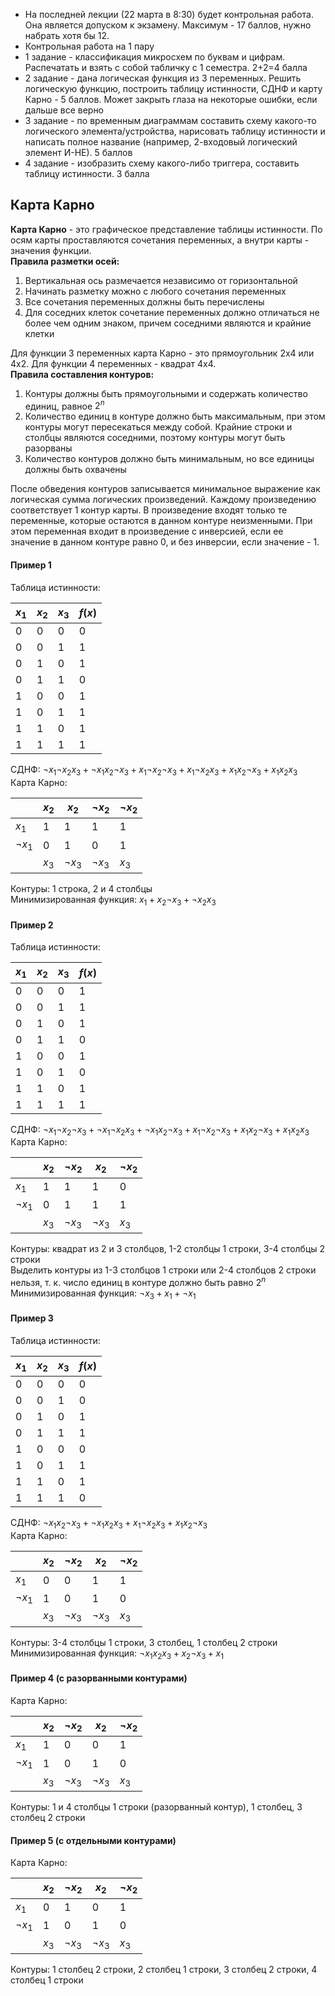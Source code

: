 - На последней лекции (22 марта в 8:30) будет контрольная работа. Она является допуском к экзамену. Максимум - 17 баллов, нужно набрать хотя бы 12.
- Контрольная работа на 1 пару
- 1 задание - классификация микросхем по буквам и цифрам. Распечатать и взять с собой табличку с 1 семестра. 2+2=4 балла
- 2 задание - дана логическая функция из 3 переменных. Решить логическую функцию, построить таблицу истинности, СДНФ и карту Карно - 5 баллов. Может закрыть глаза на некоторые ошибки, если дальше все верно
- 3 задание - по временным диаграммам составить схему какого-то логического элемента/устройства, нарисовать таблицу истинности и написать полное название (например, 2-входовый логический элемент И-НЕ). 5 баллов
- 4 задание - изобразить схему какого-либо триггера, составить таблицу истинности. 3 балла
## Карта Карно
**Карта Карно** - это графическое представление таблицы истинности. По осям карты проставляются сочетания переменных, а внутри карты - значения функции.  
**Правила разметки осей:**  
1. Вертикальная ось размечается независимо от горизонтальной
2. Начинать разметку можно с любого сочетания переменных
3. Все сочетания переменных должны быть перечислены
4. Для соседних клеток сочетание переменных должно отличаться не более чем одним знаком, причем соседними являются и крайние клетки
  
Для функции 3 переменных карта Карно - это прямоугольник 2х4 или 4х2. Для функции 4 переменных - квадрат 4х4.  
**Правила составления контуров:**
1. Контуры должны быть прямоугольными и содержать количество единиц, равное $2^n$
2. Количество единиц в контуре должно быть максимальным, при этом контуры могут пересекаться между собой. Крайние строки и столбцы являются соседними, поэтому контуры могут быть разорваны
3. Количество контуров должно быть минимальным, но все единицы должны быть охвачены
  
После обведения контуров записывается минимальное выражение как логическая сумма логических произведений. Каждому произведению соответствует 1 контур карты. В произведение входят только те переменные, которые остаются в данном контуре неизменными. При этом переменная входит в произведение с инверсией, если ее значение в данном контуре равно $0$, и без инверсии, если значение - $1$.  
#### **Пример 1**
Таблица истинности:  

| $x_1$ | $x_2$ | $x_3$ | $f(x)$ |
| ----- | ----- | ----- | ------ |
| 0     | 0     | 0     | 0      |
| 0     | 0     | 1     | 1      |
| 0     | 1     | 0     | 1      |
| 0     | 1     | 1     | 0      |
| 1     | 0     | 0     | 1      |
| 1     | 0     | 1     | 1      |
| 1     | 1     | 0     | 1      |
| 1     | 1     | 1     | 1      |
  
СДНФ: $¬x_1¬x_2x_3+¬x_1x_2¬x_3+x_1¬x_2¬x_3+x_1¬x_2x_3+x_1x_2¬x_3+x_1x_2x_3$  
Карта Карно:  

|        | $x_2$ | $x_2$  | $¬x_2$ | $¬x_2$ |
| ------ | ----- | ------ | ------ | ------ |
| $x_1$  | 1     | 1      | 1      | 1      |
| $¬x_1$ | 0     | 1      | 0      | 1      |
|        | $x_3$ | $¬x_3$ | $¬x_3$ | $x_3$  |
Контуры: 1 строка, 2 и 4 столбцы  
Минимизированная функция: $x_1+x_2¬x_3+¬x_2x_3$ 
#### Пример 2
Таблица истинности:  

| $x_1$ | $x_2$ | $x_3$ | $f(x)$ |
| ----- | ----- | ----- | ------ |
| 0     | 0     | 0     | 1      |
| 0     | 0     | 1     | 1      |
| 0     | 1     | 0     | 1      |
| 0     | 1     | 1     | 0      |
| 1     | 0     | 0     | 1      |
| 1     | 0     | 1     | 0      |
| 1     | 1     | 0     | 1      |
| 1     | 1     | 1     | 1      |
  
СДНФ: $¬x_1¬x_2¬x_3+¬x_1¬x_2x_3+¬x_1x_2¬x_3+x_1¬x_2¬x_3+x_1x_2¬x_3+x_1x_2x_3$  
Карта Карно:  

|        | $x_2$ | $¬x_2$ | $x_2$  | $¬x_2$ |
| ------ | ----- | ------ | ------ | ------ |
| $x_1$  | 1     | 1      | 1      | 0      |
| $¬x_1$ | 0     | 1      | 1      | 1      |
|        | $x_3$ | $¬x_3$ | $¬x_3$ | $x_3$  |
  
Контуры: квадрат из 2 и 3 столбцов, 1-2 столбцы 1 строки, 3-4 столбцы 2 строки  
Выделить контуры из 1-3 столбцов 1 строки или 2-4 столбцов 2 строки нельзя, т. к. число единиц в контуре должно быть равно $2^n$  
Минимизированная функция: $¬x_3+x_1+¬x_1$
#### Пример 3
Таблица истинности:  

| $x_1$ | $x_2$ | $x_3$ | $f(x)$ |
| ----- | ----- | ----- | ------ |
| 0     | 0     | 0     | 0      |
| 0     | 0     | 1     | 0      |
| 0     | 1     | 0     | 1      |
| 0     | 1     | 1     | 1      |
| 1     | 0     | 0     | 0      |
| 1     | 0     | 1     | 1      |
| 1     | 1     | 0     | 1      |
| 1     | 1     | 1     | 0      |
  
СДНФ: $¬x_1x_2¬x_3+¬x_1x_2x_3+x_1¬x_2x_3+x_1x_2¬x_3$  
Карта Карно:  

|        | $x_2$ | $¬x_2$ | $x_2$  | $¬x_2$ |
| ------ | ----- | ------ | ------ | ------ |
| $x_1$  | 0     | 0      | 1      | 1      |
| $¬x_1$ | 1     | 0      | 1      | 0      |
|        | $x_3$ | $¬x_3$ | $¬x_3$ | $x_3$  |
  
Контуры: 3-4 столбцы 1 строки, 3 столбец, 1 столбец 2 строки  
Минимизированная функция: $¬x_1x_2x_3+x_2¬x_3+x_1$ 
#### Пример 4 (с разорванными контурами)
Карта Карно:  

|        | $x_2$ | $¬x_2$ | $x_2$  | $¬x_2$ |
| ------ | ----- | ------ | ------ | ------ |
| $x_1$  | 1     | 0      | 0      | 1      |
| $¬x_1$ | 1     | 0      | 1      | 0      |
|        | $x_3$ | $¬x_3$ | $¬x_3$ | $x_3$  |
  
Контуры: 1 и 4 столбцы 1 строки (разорванный контур), 1 столбец, 3 столбец 2 строки
#### Пример 5 (с отдельными контурами)
Карта Карно:  

|        | $x_2$ | $¬x_2$ | $x_2$  | $¬x_2$ |
| ------ | ----- | ------ | ------ | ------ |
| $x_1$  | 0     | 1      | 0      | 1      |
| $¬x_1$ | 1     | 0      | 1      | 0      |
|        | $x_3$ | $¬x_3$ | $¬x_3$ | $x_3$  |
  
Контуры: 1 столбец 2 строки, 2 столбец 1 строки, 3 столбец 2 строки, 4 столбец 1 строки